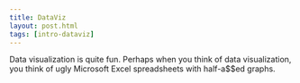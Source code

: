 ```yaml
---
title: DataViz
layout: post.html
tags: [intro-dataviz]
---
```



Data visualization is quite fun. Perhaps when you think of data visualization, you think of ugly Microsoft Excel spreadsheets with half-a$$ed graphs.